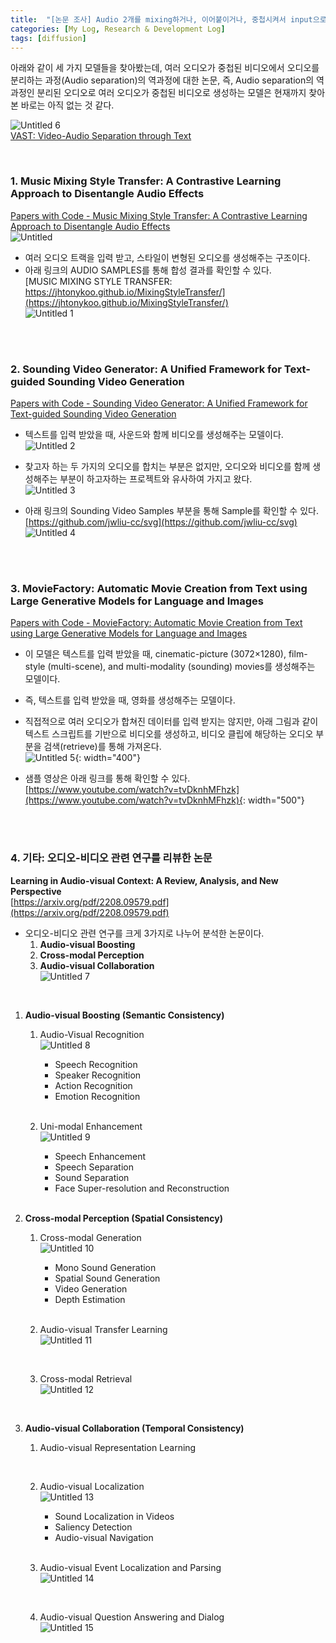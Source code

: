 ```yaml
---
title:  "[논문 조사] Audio 2개를 mixing하거나, 이어붙이거나, 중첩시켜서 input으로 사용하는 생성모델 논문 조사"
categories: [My Log, Research & Development Log]
tags: [diffusion]
---   
```


아래와 같이 세 가지 모델들을 찾아봤는데, 여러 오디오가 중첩된 비디오에서 오디오를 분리하는 과정(Audio separation)의 역과정에 대한 논문, 즉, Audio separation의 역과정인 분리된 오디오로 여러 오디오가 중첩된 비디오로 생성하는 모델은 현재까지 찾아본 바로는 아직 없는 것 같다.  

![Untitled 6](https://github.com/jibin86/RealTimeFaceRecognition/assets/89712324/8cf5463e-138b-487b-9b5f-6da104096a3f)      
[VAST: Video-Audio Separation through Text](https://cs-people.bu.edu/rxtan/projects/VAST/)

<br>

### 1. Music Mixing Style Transfer: A Contrastive Learning Approach to Disentangle Audio Effects

[Papers with Code - Music Mixing Style Transfer: A Contrastive Learning Approach to Disentangle Audio Effects](https://paperswithcode.com/paper/music-mixing-style-transfer-a-contrastive)  
![Untitled](https://github.com/jibin86/RealTimeFaceRecognition/assets/89712324/5a40ed55-53ef-448b-a81b-1284271e9b7e)  
- 여러 오디오 트랙을 입력 받고, 스타일이 변형된 오디오를 생성해주는 구조이다.  
- 아래 링크의 AUDIO SAMPLES를 통해 합성 결과를 확인할 수 있다.  
    [MUSIC MIXING STYLE TRANSFER: https://jhtonykoo.github.io/MixingStyleTransfer/](https://jhtonykoo.github.io/MixingStyleTransfer/)      
    ![Untitled 1](https://github.com/jibin86/RealTimeFaceRecognition/assets/89712324/0d0343f2-d24f-40e3-a811-126c26855df6)

<br><br>

### 2. Sounding Video Generator: A Unified Framework for Text-guided Sounding Video Generation

[Papers with Code - Sounding Video Generator: A Unified Framework for Text-guided Sounding Video Generation](https://paperswithcode.com/paper/sounding-video-generator-a-unified-framework)  
- 텍스트를 입력 받았을 때, 사운드와 함께 비디오를 생성해주는 모델이다.      
    ![Untitled 2](https://github.com/jibin86/RealTimeFaceRecognition/assets/89712324/866d225e-fedf-4226-bfb3-b17ca8f10691)  

- 찾고자 하는 두 가지의 오디오를 합치는 부분은 없지만, 오디오와 비디오를 함께 생성해주는 부분이 하고자하는 프로젝트와 유사하여 가지고 왔다.      
    ![Untitled 3](https://github.com/jibin86/RealTimeFaceRecognition/assets/89712324/4719f7dd-afca-41dd-9185-b788966e4ad4)

    
- 아래 링크의 Sounding Video Samples 부분을 통해 Sample를 확인할 수 있다.      
    [https://github.com/jwliu-cc/svg](https://github.com/jwliu-cc/svg)      
    ![Untitled 4](https://github.com/jibin86/RealTimeFaceRecognition/assets/89712324/70ba2162-9c7f-45d7-8bd1-e8ba168ecdf8)

<br><br>

### 3. MovieFactory: Automatic Movie Creation from Text using Large Generative Models for Language and Images

[Papers with Code - MovieFactory: Automatic Movie Creation from Text using Large Generative Models for Language and Images](https://paperswithcode.com/paper/moviefactory-automatic-movie-creation-from)  

- 이 모델은 텍스트를 입력 받았을 때, cinematic-picture (3072×1280), film-style (multi-scene), and multi-modality (sounding) movies를 생성해주는 모델이다.
- 즉, 텍스트를 입력 받았을 때, 영화를 생성해주는 모델이다.
- 직접적으로 여러 오디오가 합쳐진 데이터를 입력 받지는 않지만, 아래 그림과 같이 텍스트 스크립트를 기반으로 비디오를 생성하고, 비디오 클립에 해당하는 오디오 부분을 검색(retrieve)를 통해 가져온다.      
    ![Untitled 5](https://github.com/jibin86/RealTimeFaceRecognition/assets/89712324/531f3bec-a6d3-467c-9f13-d64996ee08f6){: width="400"}      

- 샘플 영상은 아래 링크를 통해 확인할 수 있다.      
    [https://www.youtube.com/watch?v=tvDknhMFhzk](https://www.youtube.com/watch?v=tvDknhMFhzk){: width="500"}  

<br><br>

### 4. 기타: 오디오-비디오 관련 연구를 리뷰한 논문
**Learning in Audio-visual Context: A Review, Analysis, and New Perspective**  
[https://arxiv.org/pdf/2208.09579.pdf](https://arxiv.org/pdf/2208.09579.pdf)

- 오디오-비디오 관련 연구를 크게 3가지로 나누어 분석한 논문이다.
    1. **Audio-visual Boosting**
    2. **Cross-modal Perception**
    3. **Audio-visual Collaboration**      
    ![Untitled 7](https://github.com/jibin86/RealTimeFaceRecognition/assets/89712324/2ac8dabc-4677-48e3-8195-62e6541d9d45)

<br>

1. **Audio-visual Boosting  (Semantic Consistency)**
    1. Audio-Visual Recognition  
        ![Untitled 8](https://github.com/jibin86/RealTimeFaceRecognition/assets/89712324/5473f633-0548-4615-a589-78b4c20979ba)  
        - Speech Recognition
        - Speaker Recognition
        - Action Recognition
        - Emotion Recognition  

        <br>

    2. Uni-modal Enhancement          
        ![Untitled 9](https://github.com/jibin86/RealTimeFaceRecognition/assets/89712324/050999e4-cc25-4393-b617-12c1bf7fb815)          
        - Speech Enhancement
        - Speech Separation
        - Sound Separation
        - Face Super-resolution and Reconstruction  

    <br>

2. **Cross-modal Perception (Spatial Consistency)**  
    1. Cross-modal Generation  
        ![Untitled 10](https://github.com/jibin86/RealTimeFaceRecognition/assets/89712324/3a2ad841-c371-4417-8909-1ac02ce7fab4)  
        - Mono Sound Generation
        - Spatial Sound Generation
        - Video Generation
        - Depth Estimation  

        <br>

    2. Audio-visual Transfer Learning          
        ![Untitled 11](https://github.com/jibin86/RealTimeFaceRecognition/assets/89712324/0558c349-6952-4c30-b430-71c9d7dac87b) 
    
        <br>
        
    3. Cross-modal Retrieval          
        ![Untitled 12](https://github.com/jibin86/RealTimeFaceRecognition/assets/89712324/d722521e-08ee-40a3-8899-b8b447b4cdfc)

    <br>
        
3. **Audio-visual Collaboration (Temporal Consistency)**
    1. Audio-visual Representation Learning

        <br>

    2. Audio-visual Localization          
        ![Untitled 13](https://github.com/jibin86/RealTimeFaceRecognition/assets/89712324/3d333c8b-4fee-44c2-9474-c3d224424291)          
        - Sound Localization in Videos
        - Saliency Detection
        - Audio-visual Navigation 
        
        <br>

    3. Audio-visual Event Localization and Parsing          
        ![Untitled 14](https://github.com/jibin86/RealTimeFaceRecognition/assets/89712324/ff5bfc4f-f342-479f-ab85-e0ddffa47bee)  

        <br>
        
    4. Audio-visual Question Answering and Dialog          
        ![Untitled 15](https://github.com/jibin86/RealTimeFaceRecognition/assets/89712324/5030209e-52c0-48b9-901c-38f2e3a1664a)
